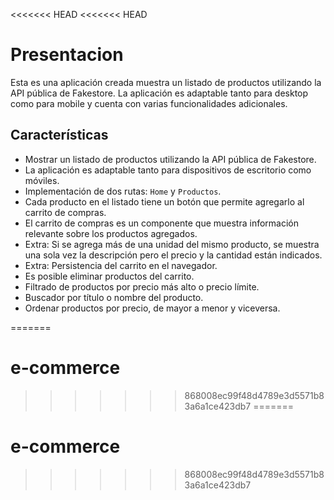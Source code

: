 <<<<<<< HEAD
<<<<<<< HEAD
# Presentacion

Esta es una aplicación creada  muestra un listado de productos utilizando la API pública de Fakestore. La aplicación es adaptable tanto para desktop como para mobile y cuenta con varias funcionalidades adicionales.

## Características

- Mostrar un listado de productos utilizando la API pública de Fakestore.
- La aplicación es adaptable tanto para dispositivos de escritorio como móviles.
- Implementación de dos rutas: `Home` y `Productos`.
- Cada producto en el listado tiene un botón que permite agregarlo al carrito de compras.
- El carrito de compras es un componente que muestra información relevante sobre los productos agregados.
- Extra: Si se agrega más de una unidad del mismo producto, se muestra una sola vez la descripción pero el precio y la cantidad están indicados.
- Extra: Persistencia del carrito en el navegador.
- Es posible eliminar productos del carrito.
- Filtrado de productos por precio más alto o precio límite.
- Buscador por título o nombre del producto.
- Ordenar productos por precio, de mayor a menor y viceversa.




=======
# e-commerce
>>>>>>> 868008ec99f48d4789e3d5571b83a6a1ce423db7
=======
# e-commerce
>>>>>>> 868008ec99f48d4789e3d5571b83a6a1ce423db7
